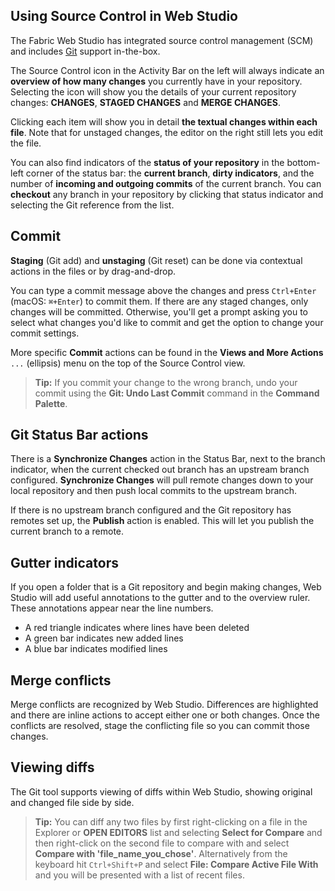 <web>
  
## Using Source Control in Web Studio


The Fabric Web Studio has integrated source control management (SCM) and includes [Git](https://git-scm.com/) support in-the-box. 

The Source Control icon in the Activity Bar on the left will always indicate an **overview of how many changes** you currently have in your repository. Selecting the icon will show you the details of your current repository changes: **CHANGES**, **STAGED CHANGES** and **MERGE CHANGES**.

Clicking each item will show you in detail **the textual changes within each file**. Note that for unstaged changes, the editor on the right still lets you edit the file.

You can also find indicators of the **status of your repository** in the bottom-left corner of the status bar: the **current branch**, **dirty indicators**, and the number of **incoming and outgoing commits** of the current branch. You can **checkout** any branch in your repository by clicking that status indicator and selecting the Git reference from the list.



## Commit

**Staging** (Git add) and **unstaging** (Git reset) can be done via contextual actions in the files or by drag-and-drop.

You can type a commit message above the changes and press `Ctrl+Enter` (macOS: `⌘+Enter`) to commit them. If there are any staged changes, only changes will be committed. Otherwise, you'll get a prompt asking you to select what changes you'd like to commit and get the option to change your commit settings.

More specific **Commit** actions can be found in the **Views and More Actions** `...`  (ellipsis) menu on the top of the Source Control view.



> **Tip:** If you commit your change to the wrong branch, undo your commit using the **Git: Undo Last Commit** command in the **Command Palette**.



## Git Status Bar actions

There is a **Synchronize Changes** action in the Status Bar, next to the branch indicator, when the current checked out branch has an upstream branch configured. **Synchronize Changes** will pull remote changes down to your local repository and then push local commits to the upstream branch.

If there is no upstream branch configured and the Git repository has remotes set up, the **Publish** action is enabled. This will let you publish the current branch to a remote.



## Gutter indicators

If you open a folder that is a Git repository and begin making changes, Web Studio will add useful annotations to the gutter and to the overview ruler. These annotations appear near the line numbers.

* A red triangle indicates where lines have been deleted
* A green bar indicates new added lines
* A blue bar indicates modified lines



## Merge conflicts

Merge conflicts are recognized by Web Studio. Differences are highlighted and there are inline actions to accept either one or both changes. Once the conflicts are resolved, stage the conflicting file so you can commit those changes.

## Viewing diffs

The Git tool supports viewing of diffs within Web Studio, showing original and changed file side by side.



>**Tip:** You can diff any two files by first right-clicking on a file in the Explorer or **OPEN EDITORS** list and selecting **Select for Compare** and then right-click on the second file to compare with and select **Compare with 'file_name_you_chose'**.   Alternatively from the keyboard hit `Ctrl+Shift+P` and select **File: Compare Active File With** and you will be presented with a list of recent files.

</web>
